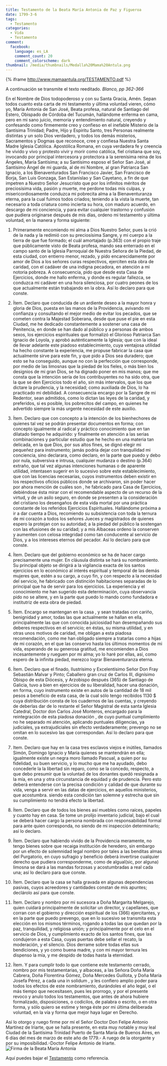 ```yaml
---
title: Testamento de la Beata María Antonia de Paz y Figueroa
date: 1799-3-6
tags:
  - Testamento
categories:
  - Vida
  - Testamento
comment:
  facebook:
    language: es_LA
    comment_count: 20
    comment_colorscheme: dark
thumbnail: /media/thumbnails/Medalla%20Mama%20Antula.png
---
```

{% iframe http://www.mamaantula.org/TESTAMENTO.pdf %}

A continuación se transmite el texto reeditado.
_Blanco, pp 362-366_

En el Nombre de Dios todopoderoso y con su Santa Gracia, Amén. Sepan todos cuanto   esta carta de mi testamento y última voluntad vieren, cómo yo, María Antonia de San José, Beata profesa, natural de Santiago del Estero, Obispado de Córdoba del Tucumán, hallándome enferma en cama, pero en mi sano  juicio,  memoria y entendimiento natural, creyendo y confesando como firmemente creo y confieso en el inefable Misterio de la Santísima Trinidad; Padre, Hijo y Espíritu Santo, tres Personas realmente distintas y un solo Dios verdadero, y todos los demás misterios, Sacramentos y Dogmas que reconoce, cree y confiesa Nuestra Santa Madre Iglesia Católica. Apostólica Romana, en cuya verdadera fe y creencia he vivido y vivo y protesto vivir y morir como católica, fiel cristiana que soy,  invocando  por   principal intercesora y protectora a la serenísima reina de los Ángeles, María Santísima; a su Santísimo esposo el  Señor  San José, al Santísimo Ángel de mi guarda, al de mi Nombre, al gran Patriarca San  Ignacio, a los Bienaventurados San Francisco Javier, San Francisco de Borja, San Luis Gonzaga, San Estanislao y San Cayetano, a fin de que impetren a Nuestro Señor Jesucristo que por los infinitos méritos de preciosísima vida, pasión y muerte, me perdone todas mis culpas, y misericordiosamente conduzca mi pobrecita alma a la Bienaventuranza eterna, para la cual fuimos todos criados; teniendo a la vista la muerte, tan necesario a toda criatura como incierta su hora, con maduro acuerdo, en descargo de mi conciencia, y para evitar cualquier trastorno y confusión que pudiera originarse después de mis días, ordeno mi testamento y última voluntad, en la manera y forma siguiente:

1. Primeramente encomiendo mi alma a Dios Nuestro Señor, pues la crió de la nada y la redimió con su preciosísima Sangre, y mi cuerpo a la tierra de que fue formado; el cuál amortajado (p.363) con el propio traje que públicamente visto de Beata profesa, mando sea enterrado en el campo santo de la Iglesia Parroquial de Nuestra Señora de la Piedad, de esta ciudad, con entierro menor, rezado, y pido encarecidamente por amor de Dios a los señores curas respectivos, ejerciten esta obra de caridad, con el cadáver de una indigna pecadora, en atención a mi notoria pobreza. A consecuencia, pido que desde esta Casa de Ejercicios, donde me hallo enferma, y  donde es regular fallezca, se conduzca mi cadáver en una hora silenciosa, por cuatro peones de los que actualmente están trabajando en la obra. Así lo declaro para que conste.

2. Ítem. Declaro que conducida de un ardiente deseo a la mayor honra y gloria de Dios, puesta en las manos de la Providencia, avivando mi confianza y consultando el mejor medio de evitar los pecados, que se cometen contra la Majestad Soberana, desde que puse el pie en esta Ciudad, me he dedicado constantemente a sostener una casa de Penitencia, en donde se han dado al público y a personas de ambos sexos, los ejercicios espirituales que formalizó el Glorioso Patriarca San Ignacio de Loyola, y aprobó auténticamente la Iglesia; que con la ideal de llevar adelante este piadoso establecimiento, cuya ventajosa utilidad ha hecho constante la experiencia, me propuse fabricar la casa que actualmente sirve para este fin, y  que pido a Dios sea duradero;  que esto se ha conseguido, aunque no con la perfección que corresponde, por medio de las limosnas que la piedad de los fieles, o más bien los designios de mi gran Dios, se ha dignado poner en mis manos; que me consta que la intención sería de los contribuyentes no ha sido otra, que la que se den Ejercicios todo el año,  sin más intervalos, que los que dictare la prudencia, y la necesidad; como auxiliada de Dios, lo ha practicado mi debilidad. A consecuencia encargo por la Sangre de mi Redentor, sean admitidos, como lo dictan las leyes de la caridad, y preferidos, si es posible, los pobrecitos del campo, en quienes he advertido siempre la más urgente necesidad de este auxilio.

3. Ítem. Declaro que con concepto a la intención de los bienhechores de quienes tal vez se podrán presentar documentos en forma; con concepto igualmente al radical y práctico conocimiento que en tan dilatado tiempo he adquirido: y finalmente en atención a las serias combinaciones y particular estudio que he hecho en una materia tan delicada, en  la que Dios, por sus altos fines, se dignó elegir mi pequeñez para instrumento; jamás podría dejar con tranquilidad mi conciencia, sino declarara, como declaro, en la parte que puedo y debo por nula, subversiva e intrusa, cualquier mudanza o destino (p.364) extraño, que tal vez algunas intenciones humanas o de aparente utilidad, intentasen sugerir en lo sucesivo sobre este establecimiento, que con las licencias necesarias, cuyos  instrumentos deben existir en los respectivos oficios públicos donde se archivaron, sin poder hacer por ahora mención de cuáles son , he fabricado para Casa de Ejercicios, debiéndose ésta mirar con el recomendable aspecto de  un recurso de la virtud, y de un asilo seguro, en donde se presenten a la consideración del cristiano los desengaños de esta vida mortal por una práctica constante de los referidos Ejercicios Espirituales.
Hallándome próxima a ir a dar cuenta a Dios, recomiendo su subsistencia con toda la ternura de mi corazón a todos los señores Jueces y magistrados de quienes espero la protejan con su autoridad; a la piedad del público la sostengan con las efusiones de su caridad; y a mis Albaceas ordeno la conserven y aumenten con celosa integridad como tan conducente al servicio de Dios, y a los intereses eternos del pecador. Así lo declaro para que conste.

4. Ítem. Declaro  que del gobierno económico se ha de hacer cargo precisamente una mujer. En cláusula distinta se hará su nombramiento. Su principal objeto se dirigirá a la vigilancia exacta de los santos ejercicios en lo económico al interés espiritual   y temporal de las demás mujeres que, estén a su cargo, a cuyo fin, y con respecto a la necesidad  del servicio,  he fabricado con distinción habitaciones separadas de lo principal que ha de servir para los ejercicios. La experiencia y el conocimiento me han sugerido esta determinación, cuya observancia pido no se altere, y en la parte que puedo lo mando como fundadora e institutriz de esta obra de piedad.

5. Ítem. Encargo se mantengan en la casa , y sean tratadas con cariño, benignidad y amor, todas las que actualmente se hallan en ella, principalmente las que con conocida juiciosidad han desempañando  sus deberes  respectivos en  el servicio; en éstas, su misma utilidad, y en otras unos motivos de caridad, me obligan a esta piadosa recomendación, como me han obligado siempre a tratarlas como a hijas de mi corazón, en el que las conservo hasta los últimos momentos de mi vida, esperando de su generosa gratitud, me encomienden a Dios  incesantemente y rueguen por mi alma; yo lo haré por ellas, así, como espero de la infinita piedad, merezco lograr Bienaventuranza  eterna.

6. Ítem. Declaro que el finado, Ilustrísimo y Excelentísimo Señor Don Fray Sebastián Malvar y Pinto; Caballero gran cruz de Carlos III, dignísimo Obispo de esta Diócesis, y Arzobispo después (365)  de Santiago de Galicia, tuvo a bien en ejercicios de su liberalidad, hacer una donación, en forma,  cuyo instrumento existe en autos de la cantidad de 18 mil pesos a beneficio de esta casa, de la cual sólo tengo recibidos 1130 $ cuya distribución consta de los cuadernos de las cuentas, y creyendo de deberlas dar de lo restante el Señor Magistral de esta santa Iglesia Catedral, Doctor  don Carlos José Monteros, encargado para la reintegración de esta piadosa donación , de cuyo puntual cumplimiento no he separado  mi atención, aplicando puntuales diligencias, ya judiciales, ya extrajudiciales sin efecto verdaderamente; prevengo no se omitan en lo sucesivo las que correspondan. Así lo declaro para que conste.

7. Item. Declaro que hay en la casa tres esclavos viejos e inútiles, llamados Simón, Domingo Ignacio y María quienes se mantendrán en ella; igualmente existe un negra moro llamado Pascual, a quien por su fidelidad, su buen servicio, y lo mucho que me ha ayudado, debo concederle la la libertad sin reparo, como se la concedo, respecto, a que debo  presumir que la voluntad de los donantes quedó resignada a la mía, en una y otra circunstancia de equidad y de prudencia. Pero esto deberá entenderse  con la precisa condición y calidad de que durante  su vida, venga a servir en las datas de ejercicios, en aquellos ministerios, que acostumbra. siendo esta condición tan solemne y estrecha que sin su cumplimiento no tendrá efecto la libertad.

8. Ítem. Declaro que de todos los bienes así muebles como raíces, papeles y cuanto hay en casa. Se tome  un prolijo inventario judicial, bajo el cual se deberá hacer cargo la persona nombrada  con responsabilidad formal para ante quien corresponda, no siendo de mi inspección   determinarlo; así lo declaro.

9. Ítem. Declaro que habiendo vivido de la Providencia meramente, no tengo bienes sobre  que recaiga institución de heredero, sin embargo por un efecto de solemnidad legal nombro por tales a las benditas almas del Purgatorio, en cuyo  sufragio y beneficio deberá invertirse cualquier derecho que pudiera corresponderme, como  de algual(sic, por alguna) limosna se dará a las mandas forzosas y acostumbradas a real cada una; así lo declaro para que conste.

10. Ítem. Declaro que la casa se halla gravada en algunas dependencias pasivas, cuyos acreedores y cantidades constan de mis apuntes; declárolo así para que conste.

11. Ítem. Declaro y nombro por mi sucesora a Doña Margarita Melgarejo, quien cuidará principalmente de solicitar un director, y capellanes, que corran con el gobierno y dirección espiritual de los (366) ejercitantes,  y en la parte que puedo prevengo, que en lo sucesivo se transmita esta elección en los mismos términos, rogando a todas las que quedan por la paz, tranquilidad, y religiosa unión; y principalmente por el celo en el servicio de Dios, y cumplimiento exacto de los santos fines, que las condujeron a esta Casa, cuyas puertas debe sellar el recato, la moderación, y el silencio. Dios derrame sobre todas ellas sus bendiciones, y yo como buena madre, y con mi mayor ternura les dispenso la mía, y me despido de todas hasta la eternidad.

12. Ítem. Y para cumplir todo lo que contiene este testamento cerrado, nombro por mis testamentarias, y albaceas, a las Señora Doña María Cabrera, Doña Florentina Gómez, Doña Mercedes Guillota, y Doña María Josefa Pérez, a cada una in solidum , y les confiero amplio poder para todos los efectos de este nombramiento, durándoles el año legal, o el más tiempo que necesitasen, pues les prorrogo, y por el presente revoco y anulo todos los testamentos, que antes de ahora hubiere formalizado, disposiciones, o codicilos, de palabra o escrito, o en otra forma, y sólo quiero se estime y tenga éste por mi última deliberada voluntad, en la vía y forma que mejor haya lugar en Derecho.

Así lo otorgo y ruego firme por mí el Señor Doctor Don Felipe Antonio Martínez de Iriarte, que se halla presente, en esta muy notable y muy leal Ciudad de la Santísima Trinidad Puerto de Santa María de Buenos Aires, en 6 días del mes de marzo de este año de 1779.- A ruego de la otorgante y por su imposibilidad.-Doctor Felipe Antonio de Iriarte.
![Firma de la Beata María Antonia](/media/thumbnails/FIRMA-Beata.jpeg)

Aquí puedes bajar el [Testamento](http://www.mamaantula.org/TESTAMENTO.pdf) como referencia.
